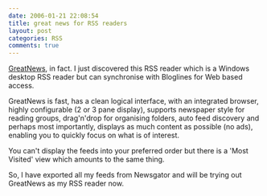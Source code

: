 ```yaml
---
date: 2006-01-21 22:08:54
title: great news for RSS readers
layout: post
categories: RSS
comments: true
---
```

[GreatNews](http://www.curiostudio.com/), in fact. I just discovered
this RSS reader which is a Windows desktop RSS reader but can
synchronise with Bloglines for Web based access.

GreatNews is fast, has a clean logical interface, with an integrated
browser, highly configurable (2 or 3 pane display), supports newspaper
style for reading groups, drag'n'drop for organising folders, auto feed
discovery and perhaps most importantly, displays as much content as
possible (no ads), enabling you to quickly focus on what is of interest.

You can't display the feeds into your preferred order but there is a
'Most Visited' view which amounts to the same thing.

So, I have exported all my feeds from Newsgator and will be trying out
GreatNews as my RSS reader now.

